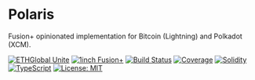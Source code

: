 # Polaris

Fusion+ opinionated implementation for Bitcoin (Lightning) and Polkadot (XCM).

[![ETHGlobal Unite](https://img.shields.io/badge/ETHGlobal-Unite%202024-purple)](https://ethglobal.com/events/unite)
[![1inch Fusion+](https://img.shields.io/badge/Powered%20by-1inch%20Fusion+-blue)](https://docs.1inch.io/docs/fusion-swap/introduction)
[![Build Status](https://img.shields.io/badge/build-passing-brightgreen)](https://github.com/D9J9V/1inch-FusionPlus)
[![Coverage](https://img.shields.io/badge/coverage-95%25-brightgreen)](https://github.com/D9J9V/1inch-FusionPlus)
[![Solidity](https://img.shields.io/badge/Solidity-0.8.20-363636)](https://soliditylang.org/)
[![TypeScript](https://img.shields.io/badge/TypeScript-5.0-blue)](https://www.typescriptlang.org/)
[![License: MIT](https://img.shields.io/badge/License-MIT-yellow.svg)](https://opensource.org/licenses/MIT)